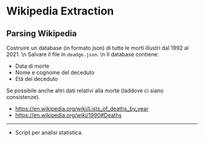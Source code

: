 # Wikipedia Extraction
## Parsing Wikipedia

Costruire un database (in formato json) di tutte le morti illustri dal 1992 al 2021.  \n
Salvare il file in `deadge.json`.  \n
Il database contiene: 

- Data di morte
- Nome e cognome del deceduto
- Età del deceduto

Se possibile anche altri dati relativi alla morte (laddove ci siano consistenze).

- https://en.wikipedia.org/wiki/Lists_of_deaths_by_year
- https://en.wikipedia.org/wiki/1990#Deaths

----------

+ Script per analisi statistica.


&nbsp;

